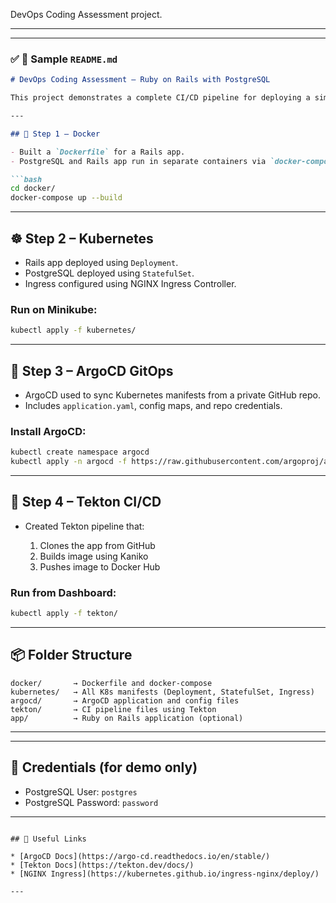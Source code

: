  DevOps Coding Assessment project.

---



---

### ✅ **📄 Sample `README.md`**

````markdown
# DevOps Coding Assessment – Ruby on Rails with PostgreSQL

This project demonstrates a complete CI/CD pipeline for deploying a simple Ruby on Rails application using Docker, Kubernetes, ArgoCD, and Tekton.

---

## 🔧 Step 1 – Docker

- Built a `Dockerfile` for a Rails app.
- PostgreSQL and Rails app run in separate containers via `docker-compose`.

```bash
cd docker/
docker-compose up --build
````

---

## ☸️ Step 2 – Kubernetes

* Rails app deployed using `Deployment`.
* PostgreSQL deployed using `StatefulSet`.
* Ingress configured using NGINX Ingress Controller.

### Run on Minikube:

```bash
kubectl apply -f kubernetes/
```

---

## 🚀 Step 3 – ArgoCD GitOps

* ArgoCD used to sync Kubernetes manifests from a private GitHub repo.
* Includes `application.yaml`, config maps, and repo credentials.

### Install ArgoCD:

```bash
kubectl create namespace argocd
kubectl apply -n argocd -f https://raw.githubusercontent.com/argoproj/argo-cd/stable/manifests/install.yaml
```

---

## 🔁 Step 4 – Tekton CI/CD

* Created Tekton pipeline that:

  1. Clones the app from GitHub
  2. Builds image using Kaniko
  3. Pushes image to Docker Hub

### Run from Dashboard:

```bash
kubectl apply -f tekton/
```

---

## 📦 Folder Structure

```
docker/       → Dockerfile and docker-compose
kubernetes/   → All K8s manifests (Deployment, StatefulSet, Ingress)
argocd/       → ArgoCD application and config files
tekton/       → CI pipeline files using Tekton
app/          → Ruby on Rails application (optional)
```

---



---

## 🔐 Credentials (for demo only)

* PostgreSQL User: `postgres`
* PostgreSQL Password: `password`

---
```

## 🔗 Useful Links

* [ArgoCD Docs](https://argo-cd.readthedocs.io/en/stable/)
* [Tekton Docs](https://tekton.dev/docs/)
* [NGINX Ingress](https://kubernetes.github.io/ingress-nginx/deploy/)

---

